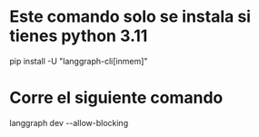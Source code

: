 # Este comando solo se instala si tienes python 3.11
pip install -U "langgraph-cli[inmem]"

# Corre el siguiente comando
langgraph dev --allow-blocking